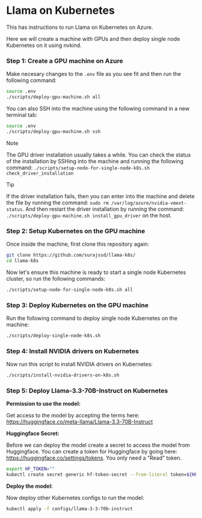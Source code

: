 # Llama on Kubernetes

This has instructions to run Llama on Kubernetes on Azure.

Here we will create a machine with GPUs and then deploy single node Kubernetes on it using nvkind.

### Step 1: Create a GPU machine on Azure

Make necesary changes to the `.env` file as you see fit and then run the following command:

```bash
source .env
./scripts/deploy-gpu-machine.sh all
```

You can also SSH into the machine using the following command in a new terminal tab:

```bash
source .env
./scripts/deploy-gpu-machine.sh ssh
```

> [!NOTE]
> The GPU driver installation usually takes a while. You can check the status of the installation by SSHing into the machine and running the following command:
> `./scripts/setup-node-for-single-node-k8s.sh check_driver_installation`

> [!TIP]
> If the driver installation fails, then you can enter into the machine and delete the file by running the command: `sudo rm /var/log/azure/nvidia-vmext-status`. And then restart the driver installation by running the command: `./scripts/deploy-gpu-machine.sh install_gpu_driver` on the host.

### Step 2: Setup Kubernetes on the GPU machine

Once inside the machine, first clone this repository again:

```bash
git clone https://github.com/surajssd/llama-k8s/
cd llama-k8s
```

Now let's ensure this machine is ready to start a single node Kubernetes cluster, so run the following commands:

```bash
./scripts/setup-node-for-single-node-k8s.sh all
```

### Step 3: Deploy Kubernetes on the GPU machine

Run the following command to deploy single node Kubernetes on the machine:

```bash
./scripts/deploy-single-node-k8s.sh
```

### Step 4: Install NVIDIA drivers on Kubernetes

Now run this script to install NVIDIA drivers on Kubernetes:

```bash
./scripts/install-nvidia-drivers-on-k8s.sh
```

### Step 5: Deploy Llama-3.3-70B-Instruct on Kubernetes

**Permission to use the model:**

Get access to the model by accepting the terms here: <https://huggingface.co/meta-llama/Llama-3.3-70B-Instruct>

**Huggingface Secret:**

Before we can deploy the model create a secret to access the model from Huggingface. You can create a token for Huggingface by going here: <https://huggingface.co/settings/tokens>. You only need a "Read" token.

```bash
export HF_TOKEN=""
kubectl create secret generic hf-token-secret --from-literal token=${HF_TOKEN}
```

**Deploy the model:**

Now deploy other Kubernetes configs to run the model:

```bash
kubectl apply -f configs/llama-3-3-70b-instruct
```
